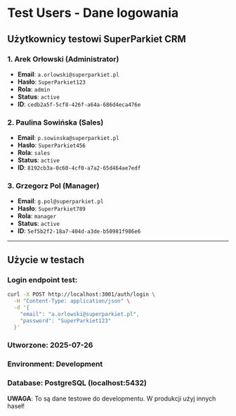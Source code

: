 # Test Users - Dane logowania

## Użytkownicy testowi SuperParkiet CRM

### 1. Arek Orłowski (Administrator)
- **Email**: `a.orlowski@superparkiet.pl`
- **Hasło**: `SuperParkiet123`
- **Rola**: `admin`
- **Status**: `active`
- **ID**: `cedb2a5f-5cf8-426f-a64a-686d4eca476e`

### 2. Paulina Sowińska (Sales)
- **Email**: `p.sowinska@superparkiet.pl`
- **Hasło**: `SuperParkiet456`
- **Rola**: `sales`
- **Status**: `active`
- **ID**: `8192cb3a-0c60-4cf0-a7a2-65d464ae7edf`

### 3. Grzegorz Pol (Manager)
- **Email**: `g.pol@superparkiet.pl`
- **Hasło**: `SuperParkiet789`
- **Rola**: `manager`
- **Status**: `active`
- **ID**: `5ef5b2f2-18a7-404d-a3de-b50981f986e6`

---

## Użycie w testach

### Login endpoint test:
```bash
curl -X POST http://localhost:3001/auth/login \
  -H "Content-Type: application/json" \
  -d '{
    "email": "a.orlowski@superparkiet.pl",
    "password": "SuperParkiet123"
  }'
```

### Utworzone: 2025-07-26
### Environment: Development
### Database: PostgreSQL (localhost:5432)

**UWAGA**: To są dane testowe do developmentu. W produkcji użyj innych haseł!